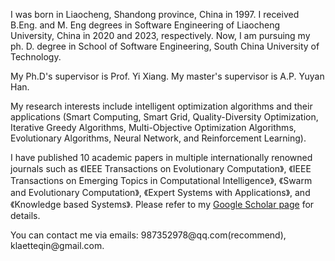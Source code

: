 <p>I was born in Liaocheng, Shandong province, China in 1997. I received B.Eng. and M. Eng degrees in Software Engineering of Liaocheng University, China in 2020 and 2023, respectively. Now, I am pursuing my ph. D. degree in School of Software Engineering, South China University of Technology. </p>

<p>My Ph.D's supervisor is Prof. Yi Xiang. My master's supervisor is A.P. Yuyan Han.</p>

<p>My research interests include intelligent optimization algorithms and their applications (Smart Computing, Smart Grid, Quality-Diversity Optimization, Iterative Greedy Algorithms, Multi-Objective Optimization Algorithms, Evolutionary Algorithms, Neural Network, and Reinforcement Learning). </p>

<p>I have published 10 academic papers in multiple internationally renowned journals such as 《IEEE Transactions on Evolutionary Computation》, 《IEEE Transactions on Emerging Topics in Computational Intelligence》, 《Swarm and Evolutionary Computation》, 《Expert Systems with Applications》, and 《Knowledge based Systems》. Please refer to my <a href='https://scholar.google.cz/citations?user=3MYTQeoAAAAJ&hl=zh-CN'>Google Scholar page</a> for details. </p>

<p>You can contact me via emails: 987352978@qq.com(recommend), &nbsp;  klaetteqin@gmail.com.</p>
